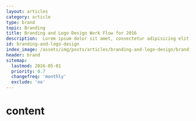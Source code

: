 ```yaml
---
layout: articles
category: article
type: brand
topic: Branding
title: Branding and Logo Design Work Flow for 2016
description:  Lorem ipsum dolor sit amet, consectetur adipisicing elit, sed do eiusmod tempor incididunt ut labore et dolore magna a ...
id: branding-and-logo-design
index_image: /assets/img/posts/articles/branding-and-logo-design/branding-and-logo-design.jpg
header: brand
sitemap:
  lastmod: 2016-05-01
  priority: 0.7
  changefreq: 'monthly'
  exclude: 'no'
---
```

# content
